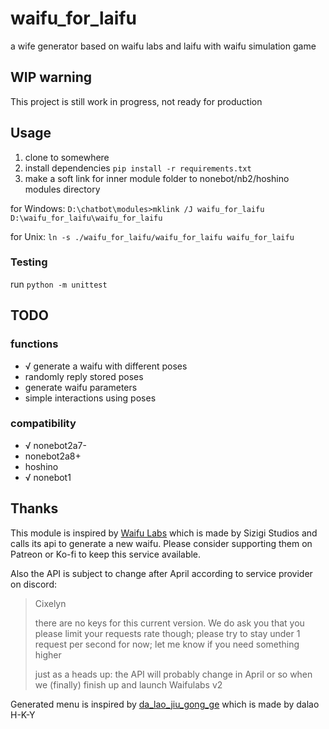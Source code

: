 # waifu_for_laifu

a wife generator based on waifu labs and laifu with waifu simulation game


## WIP warning

This project is still work in progress, not ready for production

## Usage

1. clone to somewhere
2. install dependencies `pip install -r requirements.txt`
3. make a soft link for inner module folder to nonebot/nb2/hoshino modules directory

for Windows: `D:\chatbot\modules>mklink /J waifu_for_laifu D:\waifu_for_laifu\waifu_for_laifu`

for Unix: `ln -s ./waifu_for_laifu/waifu_for_laifu waifu_for_laifu`

### Testing

run `python -m unittest`

## TODO

### functions

* √ generate a waifu with different poses
* randomly reply stored poses
* generate waifu parameters
* simple interactions using poses

### compatibility

* √ nonebot2a7-
* nonebot2a8+
* hoshino
* √ nonebot1

## Thanks

This module is inspired by [Waifu Labs](https://waifulabs.com/) which is made by Sizigi Studios and calls its api to generate a new waifu. Please consider supporting them on Patreon or Ko-fi to keep this service available.

Also the API is subject to change after April according to service provider on discord:

> Cixelyn
>
> there are no keys for this current version. We do ask you that you please limit your requests rate though; please try to stay under 1 request per second for now; let me know if you need something higher
> 
>just as a heads up: the API will probably change in April or so when we (finally) finish up and launch Waifulabs v2

Generated menu is inspired by [da_lao_jiu_gong_ge](https://github.com/pcrbot/da_lao_jiu_gong_ge) which is made by dalao H-K-Y
